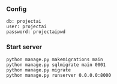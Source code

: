 
### Config
```
db: projectai
user: projectai
password: projectaipwd
```

### Start server
```
python manage.py makemigrations main
python manage.py sqlmigrate main 0001
python manage.py migrate
python manage.py runserver 0.0.0.0:8000
```